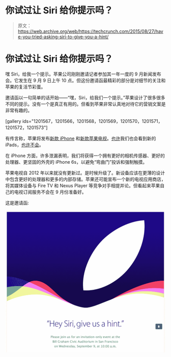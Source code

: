 # 你试过让 Siri 给你提示吗？

> 原文：<https://web.archive.org/web/https://techcrunch.com/2015/08/27/have-you-tried-asking-siri-to-give-you-a-hint/>

# 你试过让 Siri 给你提示吗？

嘿 Siri，给我一个提示。苹果公司刚刚邀请记者参加其一年一度的 9 月新闻发布会。它发生在 9 月 9 日上午 10 点。但这份邀请函最精彩的部分是对细节的关注和苹果的复活节彩蛋。

邀请函以一句简单的话开始——“嘿，Siri，给我们一个提示。”苹果设计了很多很多不同的提示。没有一个是真正有用的。但看到苹果非常认真地对待它的营销文案是非常有趣的。

[gallery ids="1201567，1201566，1201568，1201569，1201570，1201571，1201572，1201573"]

有传言称，苹果将发布[新款 iPhone](https://web.archive.org/web/20230320145316/https://techcrunch.com/2015/08/07/apples-next-iphone-rumored-to-debut-on-september-9th/) 和[新款苹果电视](https://web.archive.org/web/20230320145316/https://techcrunch.com/2015/07/31/apple-to-release-new-apple-tv-in-september-report-says/)。[也许](https://web.archive.org/web/20230320145316/http://daringfireball.net/linked/2015/08/07/paczkowski-fall-event)我们也会看到新的 iPads，[也许不会](https://web.archive.org/web/20230320145316/http://daringfireball.net/linked/2015/08/21/new-ipad-event)。

在 iPhone 方面，许多泄漏表明，我们将获得一个拥有更好的相机传感器、更好的处理器、更坚固的外壳的 iPhone 6s，以避免“弯曲门”投诉和强制触摸。

苹果电视自 2012 年以来就没有更新过。是时候升级了。新设备应该在更薄的设计中包含更好的处理器和更多的内部存储。苹果还可能宣布一个新的电视应用商店，将其媒体设备与 Fire TV 和 Nexus Player 等竞争对手相提并论。但看起来苹果自己的电视订阅服务不会在 9 月份准备好。

这是邀请函:

![Screen Shot 2015-08-27 at 9.17.10 AM](img/76c9fca7d6d479f77ae9d3a6f10360f1.png)